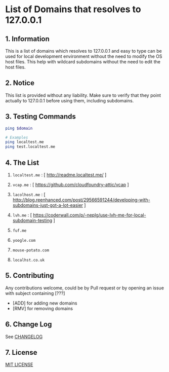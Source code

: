 # List of Domains that resolves to 127.0.0.1 

## 1. Information

This is a list of domains which resolves to 127.0.0.1 and easy to type can be used for local development environment without the need to modify the OS host files. This help with wildcard subdomains without the need to edit the host files.

## 2. Notice

This list is provided without any liability. Make sure to verify that they point actually to 127.0.0.1 before using them, including subdomains.

## 3. Testing Commands
```bash
ping $domain
```
```bash
# Examples
ping localtest.me
ping test.localtest.me
```

## 4. The List

1. `localtest.me` : [ http://readme.localtest.me/ ]

1. `vcap.me` : [ https://github.com/cloudfoundry-attic/vcap ]

1. `lacolhost.me` : [ http://blog.reenhanced.com/post/29566591244/developing-with-subdomains-just-got-a-lot-easier ]

1. `lvh.me` : [ https://coderwall.com/p/-neplg/use-lvh-me-for-local-subdomain-testing ]

1. `fuf.me`

1. `yoogle.com`

1. `mouse-potato.com`

1. `localhst.co.uk`

## 5. Contributing

Any contributions welcome, could be by Pull request or by opening an issue with subject containing [???] 

- [ADD] for adding new domains
- [RMV] for removing domains

## 6. Change Log

See [CHANGELOG](CHANGELOG)

## 7. License
[MIT LICENSE](LICENSE)
